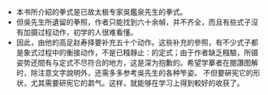 - 本书所介紹的拳式是已故太极专家吳鑑泉先生的拳式。
- 但吳先生所遺留的拳照，作者只能找到六十余幀，并不齐全，而且有些式子沒有加摄过程动作，初学的人很难看懂。
- 因此，由他的高足赵寿择要补充五十个动作。这些补充的參照，有不少式子都是象式过程中的衡接动作，不是已糨靜止：的定式；由于作者缺乏糨驗，所镊姿势还間有与定式不尽符合的地方，这是深为抱歉的。希望学搴者在閱讚图解时，除注意文字說明外，还需多多参考吳先生的各种笮姿。
  不但要硏宪它的形状，尤其需要研宪它的鹔气。这样，就能够在学习上得到較好的收获了。
